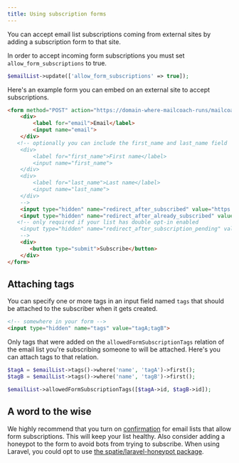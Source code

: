 ```yaml
---
title: Using subscription forms
---
```


You can accept email list subscriptions coming from external sites by adding a subscription form to that site.

In order to accept incoming form subscriptions you must set  `allow_form_subscriptions` to true.

```php
$emailList->update(['allow_form_subscriptions' => true]);
```

Here's an example form you can embed on an external site to accept subscriptions.

```html
<form method="POST" action="https://domain-where-mailcoach-runs/mailcoach/subscribe/<uuid-of-emaillist>">
    <div>
        <label for="email">Email</label>
        <input name="email">
    </div>
   <!-- optionally you can include the first_name and last_name field
    <div>
        <label for="first_name">First name</label>
        <input name="first_name">
    </div>
    <div>
        <label for="last_name">Last name</label>
        <input name="last_name">
    </div>
    -->
    <input type="hidden" name="redirect_after_subscribed" value="https://your-site/subscribed"  />
    <input type="hidden" name="redirect_after_already_subscribed" value="https://your-site/already-subscribed"  />
   <!-- only required if your list has double opt-in enabled
    <input type="hidden" name="redirect_after_subscription_pending" value="https://your-site/redirect-after-pending"  />
    -->
    <div>
       <button type="submit">Subscribe</button>    
    </div>
</form>
```

## Attaching tags

You can specify one or more tags in an input field named `tags` that should be attached to the subscriber when it gets created.

```html
<!-- somewhere in your form -->
<input type="hidden" name="tags" value="tagA;tagB">
```

Only tags that were added on the `allowedFormSubscriptionTags` relation of the email list you're subscribing someone to will be attached. Here's you can attach tags to that relation.

```php
$tagA = $emailList->tags()->where('name', 'tagA')->first();
$tagB = $emailList->tags()->where('name', 'tagB')->first();

$emailList->allowedFormSubscriptionTags([$tagA->id, $tagB->id]);
```

## A word to the wise

We highly recommend that you turn on [confirmation](/docs/self-hosted/v6/audience/using-double-opt-in) for email lists that allow form subscriptions. This will keep your list healthy. Also consider adding a honeypot to the form to avoid bots from trying to subscribe. When using Laravel, you could opt to use [the spatie/laravel-honeypot package](https://github.com/spatie/laravel-honeypot).
